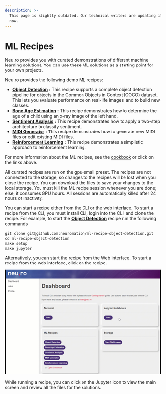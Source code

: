 ```yaml
---
description: >-
  This page is slightly outdated. Our technical writers are updating it right
  now.
---
```


# ML Recipes

Neu.ro provides you with curated demonstrations of different machine learning solutions. You can use these ML solutions as a starting point for your own projects.

Neu.ro provides the following demo ML recipes:

* [**Object Detection**](https://docs.neu.ro/cookbook/object-detection) **:** This recipe supports a complete object detection pipeline for objects in the Common Objects in Context \(COCO\) dataset. This lets you evaluate performance on real-life images, and to build new classes.
* [**Bone Age Estimation**](https://docs.neu.ro/cookbook/pediatric-bone-age-assessment) **:** This recipe demonstrates how to determine the age of a child using an x-ray image of the left hand.
* [**Sentiment Analysis**](https://docs.neu.ro/cookbook/hierarchical-attention-for-sentiment-classification) **:** This recipe demonstrates how to apply a two-step architecture to classify sentiment.
* [**MIDI Generator**](https://docs.neu.ro/cookbook/midi-generator) **:** This recipe demonstrates how to generate new MIDI files or edit existing MIDI files.
* [**Reinforcement Learning**](https://docs.neu.ro/cookbook/deep-q-learning-dqn) **:** This recipe demonstrates a simplistic approach to reinforcement learning.

For more information about the ML recipes, see the [cookbook](https://docs.neu.ro/cookbook/cookbook) or click on the links above.

All curated recipes are run on the gpu-small preset. The recipes are not connected to the storage, so changes to the recipes will be lost when you close the recipe. You can download the files to save your changes to the local storage. You must kill the ML recipe session whenever you are done; else, it consumes GPU hours. All sessions are automatically killed after 24 hours of inactivity.

You can start a recipe either from the CLI or the web interface. To start a recipe from the CLI, you must install CLI, login into the CLI, and clone the recipe. For example, to start the [**Object Detection**](https://docs.neu.ro/cookbook/object-detection) recipe run the following commands

```text
git clone git@github.com:neuromation/ml-recipe-object-detection.git
cd ml-recipe-object-detection
make setup
make jupyter
```

Alternatively, you can start the recipe from the Web interface. To start a recipe from the web interface, click on the recipe.

![](../.gitbook/assets/ML_Object.gif)

While running a recipe, you can click on the Jupyter icon to view the main screen and review all the files for the solutions.

